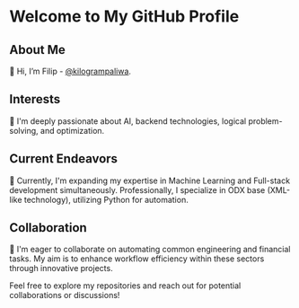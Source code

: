 # Welcome to My GitHub Profile

## About Me
👋 Hi, I’m Filip - [@kilogrampaliwa](https://github.com/kilogrampaliwa).

## Interests
👀 I'm deeply passionate about AI, backend technologies, logical problem-solving, and optimization.

## Current Endeavors
🌱 Currently, I'm expanding my expertise in Machine Learning and Full-stack development simultaneously. Professionally, I specialize in ODX base (XML-like technology), utilizing Python for automation.

## Collaboration
💼 I'm eager to collaborate on automating common engineering and financial tasks. My aim is to enhance workflow efficiency within these sectors through innovative projects.

Feel free to explore my repositories and reach out for potential collaborations or discussions!
